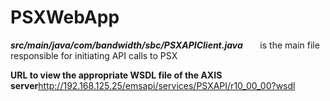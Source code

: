# PSXWebApp

***src/main/java/com/bandwidth/sbc/PSXAPIClient.java***    &nbsp; &nbsp; &nbsp;          is the main file responsible for initiating API calls to PSX



**URL to view the appropriate WSDL file of the AXIS server**http://192.168.125.25/emsapi/services/PSXAPI/r10_00_00?wsdl
